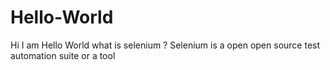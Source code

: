 # Hello-World
Hi I am Hello World
what is selenium ?
Selenium is a open open source test automation suite or a tool
